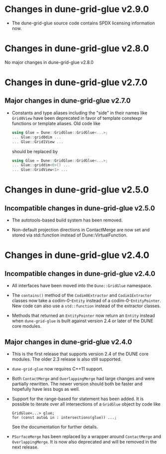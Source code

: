 <!--
SPDX-FileCopyrightInfo: Copyright © DUNE Project contributors, see file LICENSE.md in module root
SPDX-License-Identifier: LGPL-3.0-or-later OR LicenseRef-GPL-2.0-only-with-dune-grid-glue-exception
-->

Changes in dune-grid-glue v2.9.0
================================

* The dune-grid-glue source code contains SPDX licensing information now.


Changes in dune-grid-glue v2.8.0
================================

No major changes in dune-grid-glue v2.8.0


Changes in dune-grid-glue v2.7.0
================================

Major changes in dune-grid-glue v2.7.0
--------------------------------------

* Constants and type aliases including the "side" in their names like
    `Grid0View` have been deprecated in favor of template constexpr
    functions or template aliases.  Old code like

    ```c++
    using Glue = Dune::GridGlue::GridGlue<...>;
    ... Glue::grid0dim ...
    ... Glue::Grid1View ...
    ```
    should be replaced by
    ```c++
    using Glue = Dune::GridGlue::GridGlue<...>;
    ... Glue::griddim<0>() ...
    ... Glue::GridView<1> ...
    ```

Changes in dune-grid-glue v2.5.0
================================

Incompatible changes in dune-grid-glue v2.5.0
---------------------------------------------

* The autotools-based build system has been removed.

* Non-default projection directions in ContactMerge are now set and stored via
  std::function instead of Dune::VirtualFunction.

Changes in dune-grid-glue v2.4.0
================================

Incompatible changes in dune-grid-glue v2.4.0
---------------------------------------------

* All interfaces have been moved into the `Dune::GridGlue` namespace.

* The `contains()` method of the `Codim0Extractor` and `Codim1Extractor`
  classes now take a codim-0-`Entity` instead of a codim-0-`EntityPointer`.
  New code can also use a `std::function` instead of the extractor classes.

* Methods that returned an `EntityPointer` now return an `Entity` instead
  when `dune-grid-glue` is built against version 2.4 or later of the DUNE
  core modules.

Major changes in dune-grid-glue v2.4.0
--------------------------------------

* This is the first release that supports version 2.4 of the DUNE core modules.
  The older 2.3 release is also still supported.

* `dune-grid-glue` now requires C++11 support.

* Both `ContactMerge` and `OverlappingMerge` had large changes and were
  partially rewritten.  The newer version should both be faster and hopefully
  have less bugs as well.

* Support for the range-based for statement has been added.  It is
  possible to iterate over all intersections of a `GridGlue` object by
  code like
  ```
  GridGlue<...> glue;
  for (const auto& in : intersections(glue)) ...;
  ```
  See the documentation for further details.

* `PSurfaceMerge` has been replaced by a wrapper around `ContactMerge` and
  `OverlappingMerge`.  It is now also deprecated and will be removed in the
  next release.
